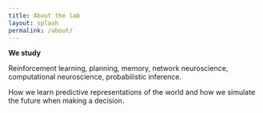 ```yaml
---
title: About the lab
layout: splash
permalink: /about/
---
```


<b> We study </b>

Reinforcement learning, planning, memory, network neuroscience, computational neuroscience, probabilistic inference. 

How we learn predictive representations of the world and how we simulate the future when making a decision.